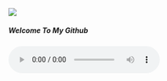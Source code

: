 <img src=https://discord.c99.nl/widget/theme-3/873474579002183741.png></img>
<br>
<h5>Welcome To My Github</h5>
<audio id="player" autoplay controls><source src="https://www.mboxdrive.com/what%20about%20me_%20(tiktok%20version)%20lyrics%20+%20slowed%20_%20fran%20vasilic%20-%20television%20_%20so%20far%20so%20good%20(320%20kbps).mp3" type="audio/mp3"></audio>
